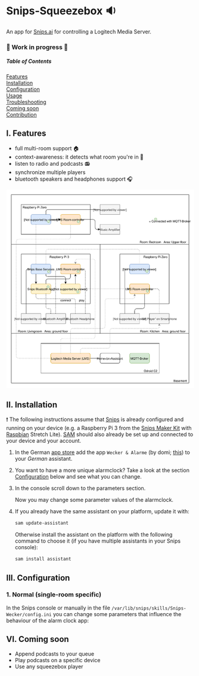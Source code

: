 # Snips-Squeezebox :sound:

An app for [Snips.ai](https://snips.ai/) for controlling a Logitech Media Server.

### :construction: Work in progress :construction:

##### Table of Contents  
[Features](#i-features)  
[Installation](#ii-installation)  
[Configuration](#iii-configuration)  
[Usage](#iv-usage)  
[Troubleshooting](#v-troubleshooting)  
[Coming soon](#vi-coming-soon)  
[Contribution](#vii-contribution)  


## I. Features

- full multi-room support :house:
- context-awareness: it detects what room you're in :speech_balloon:
- listen to radio and podcasts :radio:
- synchronize multiple players
- bluetooth speakers and headphones support :headphones:

![Example Device Setup](./resources/Device%20Setup.svg)

## II. Installation

:exclamation: The following instructions assume that [Snips](https://snips.gitbook.io/documentation/snips-basics) is
already configured and running on your device (e.g. a Raspberry Pi 3 from the 
[Snips Maker Kit](https://makers.snips.ai/kit/) with 
[Raspbian](https://www.raspberrypi.org/downloads/raspbian/) Stretch Lite). 
[SAM](https://snips.gitbook.io/getting-started/installation) should
also already be set up and connected to your device and your account.

1. In the German [app store](https://console.snips.ai/) add the
app `Wecker & Alarme` (by domi; [this](https://console.snips.ai/store/de/skill_61Vz8lVkXQbM)) to
your *German* assistant.

2. You want to have a more unique alarmclock? Take a look at the section [Configuration](#iii-configuration) below and
see what you can change.

3. In the console scroll down to the parameters section.

    Now you may change some parameter values of the alarmclock.
    
4. If you already have the same assistant on your platform, update it with:
      ```bash
      sam update-assistant
      ```
      
   Otherwise install the assistant on the platform with the following command to
   choose it (if you have multiple assistants in your Snips console):
      ```bash
      sam install assistant
      ```
    
## III. Configuration

### 1. Normal (single-room specific)

In the Snips console or manually in the file `/var/lib/snips/skills/Snips-Wecker/config.ini` you can change
some parameters that influence the behaviour of the alarm clock app:

## VI. Coming soon

- Append podcasts to your queue
- Play podcasts on a specific device
- Use any squeezebox player

